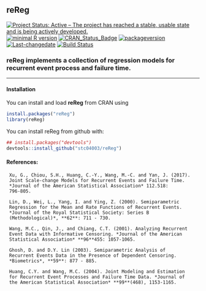 
**reReg**
---------

[![Project Status: Active – The project has reached a stable, usable state and is being actively developed.](http://www.repostatus.org/badges/latest/active.svg)](http://www.repostatus.org/#active) [![minimal R version](https://img.shields.io/badge/R%3E%3D-3.4.0-6666ff.svg)](https://cran.r-project.org/) [![CRAN\_Status\_Badge](http://www.r-pkg.org/badges/version/reReg)](https://cran.r-project.org/package=reReg) [![packageversion](https://img.shields.io/badge/Package%20version-1.1.5-orange.svg?style=flat-square)](commits/master) [![Last-changedate](https://img.shields.io/badge/last%20change-2018--06--10-yellowgreen.svg)](/commits/master) [![Build Status](https://travis-ci.org/user/pkg.svg?branch=master)](https://travis-ci.org/user/pkg) <!-- README.md is generated from README.Rmd. Please edit that file -->

### **reReg** implements a collection of regression models for recurrent event process and failure time.

------------------------------------------------------------------------

#### Installation

You can install and load **reReg** from CRAN using

``` r
install.packages("reReg")
library(reReg)
```

You can install reReg from github with:

``` r
## install.packages("devtools")
devtools::install_github("stc04003/reReg")
```

#### References:

     Xu, G., Chiou, S.H., Huang, C.-Y., Wang, M.-C. and Yan, J. (2017).
     Joint Scale-change Models for Recurrent Events and Failure Time.
     *Journal of the American Statistical Association* 112.518:
     796-805.

     Lin, D., Wei, L., Yang, I. and Ying, Z. (2000). Semiparametric
     Regression for the Mean and Rate Functions of Recurrent Events.
     *Journal of the Royal Statistical Society: Series B
     (Methodological)*, **62**: 711 - 730.

     Wang, M.C., Qin, J., and Chiang, C.T. (2001). Analyzing Recurrent
     Event Data with Informative Censoring. *Journal of the American
     Statistical Association* **96**455: 1057-1065.

     Ghosh, D. and D.Y. Lin (2003). Semiparametric Analysis of
     Recurrent Events Data in the Presence of Dependent Censoring.
     *Biometrics*, **59**: 877 - 885.

     Huang, C.Y. and Wang, M.C. (2004). Joint Modeling and Estimation
     for Recurrent Event Processes and Failure Time Data. *Journal of
     the American Statistical Association* **99**(468), 1153-1165.
